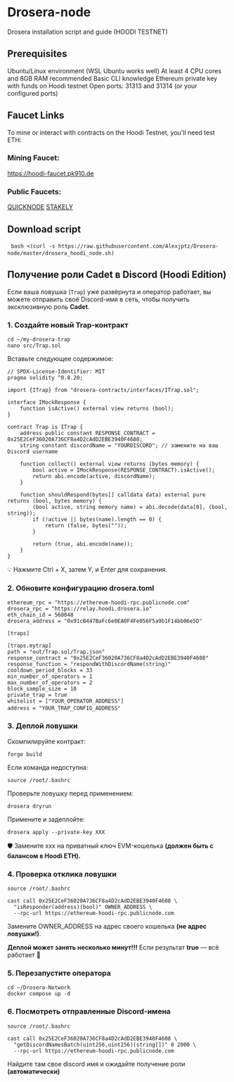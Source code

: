 # Drosera-node
Drosera installation script and guide (HOODI TESTNET)

## Prerequisites
Ubuntu/Linux environment (WSL Ubuntu works well)
At least 4 CPU cores and 8GB RAM recommended
Basic CLI knowledge
Ethereum private key with funds on Hoodi testnet
Open ports: 31313 and 31314 (or your configured ports)


## Faucet Links
To mine or interact with contracts on the Hoodi Testnet, you'll need test ETH:

### Mining Faucet:
https://hoodi-faucet.pk910.de

### Public Faucets:
[QUICKNODE](https://faucet.quicknode.com/ethereum/hoodi)
[STAKELY](https://stakely.io/faucet/ethereum-hoodi-testnet-eth)

## Download script
<pre> <code>bash <(curl -s https://raw.githubusercontent.com/Alexjptz/Drosera-node/master/drosera_hoodi_node.sh)</code> </pre>

## Получение роли Cadet в Discord (Hoodi Edition)

Если ваша ловушка (`Trap`) уже развёрнута и оператор работает, вы можете отправить своё Discord-имя в сеть, чтобы получить эксклюзивную роль **Cadet**.

### 1. Создайте новый Trap-контракт
<pre><code>cd ~/my-drosera-trap
nano src/Trap.sol</code></pre>

Вставьте следующее содержимое:
<pre><code>// SPDX-License-Identifier: MIT
pragma solidity ^0.8.20;

import {ITrap} from "drosera-contracts/interfaces/ITrap.sol";

interface IMockResponse {
    function isActive() external view returns (bool);
}

contract Trap is ITrap {
    address public constant RESPONSE_CONTRACT = 0x25E2CeF36020A736CF8a4D2cAdD2EBE3940F4608;
    string constant discordName = "YOURDISCORD"; // замените на ваш Discord username

    function collect() external view returns (bytes memory) {
        bool active = IMockResponse(RESPONSE_CONTRACT).isActive();
        return abi.encode(active, discordName);
    }

    function shouldRespond(bytes[] calldata data) external pure returns (bool, bytes memory) {
        (bool active, string memory name) = abi.decode(data[0], (bool, string));
        if (!active || bytes(name).length == 0) {
            return (false, bytes(""));
        }

        return (true, abi.encode(name));
    }
}</code></pre>
💡 Нажмите Ctrl + X, затем Y, и Enter для сохранения.

### 2. Обновите конфигурацию drosera.toml
<pre><code>ethereum_rpc = "https://ethereum-hoodi-rpc.publicnode.com"
drosera_rpc = "https://relay.hoodi.drosera.io"
eth_chain_id = 560048
drosera_address = "0x91cB447BaFc6e0EA0F4Fe056F5a9b1F14bb06e5D"

[traps]

[traps.mytrap]
path = "out/Trap.sol/Trap.json"
response_contract = "0x25E2CeF36020A736CF8a4D2cAdD2EBE3940F4608"
response_function = "respondWithDiscordName(string)"
cooldown_period_blocks = 33
min_number_of_operators = 1
max_number_of_operators = 2
block_sample_size = 10
private_trap = true
whitelist = ["YOUR_OPERATOR_ADDRESS"]
address = "YOUR_TRAP_CONFIG_ADDRESS"</code> </pre>

### 3. Деплой ловушки
Скомпилируйте контракт:
<pre><code>forge build</code></pre>

Если команда недоступна:
<pre><code>source /root/.bashrc</code></pre>

Проверьте ловушку перед применением:
<pre><code>drosera dryrun</code></pre>

Примените и задеплойте:
<pre><code>drosera apply --private-key XXX</code></pre>
🛡️ Замените xxx на приватный ключ EVM-кошелька **(должен быть с балансом в Hoodi ETH).**

### 4. Проверка отклика ловушки
<pre><code>source /root/.bashrc</code></pre>
<pre><code>cast call 0x25E2CeF36020A736CF8a4D2cAdD2EBE3940F4608 \
  "isResponder(address)(bool)" OWNER_ADDRESS \
  --rpc-url https://ethereum-hoodi-rpc.publicnode.com</code></pre>
Замените OWNER_ADDRESS на адрес своего кошелька **(не адрес ловушки!)**.

**Деплой может занять несколько минут!!!**
Если результат **true** — всё работает 🎉

### 5. Перезапустите оператора
<pre><code>cd ~/Drosera-Network
docker compose up -d</code></pre>

### 6. Посмотреть отправленные Discord-имена
<pre><code>source /root/.bashrc</code></pre>
<pre><code>cast call 0x25E2CeF36020A736CF8a4D2cAdD2EBE3940F4608 \
  "getDiscordNamesBatch(uint256,uint256)(string[])" 0 2000 \
  --rpc-url https://ethereum-hoodi-rpc.publicnode.com</code></pre>

Найдите там свое discord имя и ожидайте получение роли **(автоматически)**

